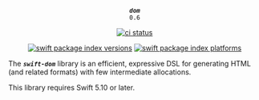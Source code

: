 <div align="center">

***`dom`***<br>`0.6`

[![ci status](https://github.com/tayloraswift/swift-dom/actions/workflows/ci.yml/badge.svg)](https://github.com/tayloraswift/swift-dom/actions/workflows/ci.yml)

[![swift package index versions](https://img.shields.io/endpoint?url=https%3A%2F%2Fswiftpackageindex.com%2Fapi%2Fpackages%2Ftayloraswift%2Fswift-dom%2Fbadge%3Ftype%3Dswift-versions)](https://swiftpackageindex.com/tayloraswift/swift-dom)
[![swift package index platforms](https://img.shields.io/endpoint?url=https%3A%2F%2Fswiftpackageindex.com%2Fapi%2Fpackages%2Ftayloraswift%2Fswift-dom%2Fbadge%3Ftype%3Dplatforms)](https://swiftpackageindex.com/tayloraswift/swift-dom)

</div>

The ***`swift-dom`*** library is an efficient, expressive DSL for generating HTML (and related formats) with few intermediate allocations.

This library requires Swift 5.10 or later.
